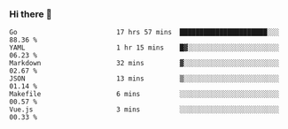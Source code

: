 ### Hi there 👋

<!--
**yeya24/yeya24** is a ✨ _special_ ✨ repository because its `README.md` (this file) appears on your GitHub profile.

Here are some ideas to get you started:

- 🔭 I’m currently working on ...
- 🌱 I’m currently learning ...
- 👯 I’m looking to collaborate on ...
- 🤔 I’m looking for help with ...
- 💬 Ask me about ...
- 📫 How to reach me: ...
- 😄 Pronouns: ...
- ⚡ Fun fact: ...
-->

<!--START_SECTION:waka-->

```text
Go                         17 hrs 57 mins  ██████████████████████░░░   88.36 %
YAML                       1 hr 15 mins    █▓░░░░░░░░░░░░░░░░░░░░░░░   06.23 %
Markdown                   32 mins         ▓░░░░░░░░░░░░░░░░░░░░░░░░   02.67 %
JSON                       13 mins         ▒░░░░░░░░░░░░░░░░░░░░░░░░   01.14 %
Makefile                   6 mins          ░░░░░░░░░░░░░░░░░░░░░░░░░   00.57 %
Vue.js                     3 mins          ░░░░░░░░░░░░░░░░░░░░░░░░░   00.33 %
```

<!--END_SECTION:waka-->

